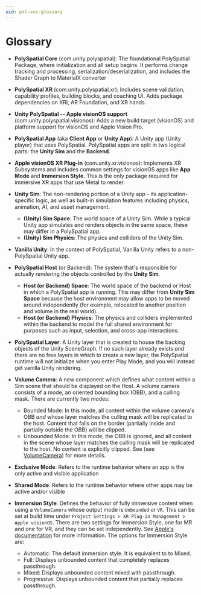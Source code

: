 ```yaml
---
uid: psl-vos-glossary
---
```

# Glossary

- **PolySpatial Core** (com.unity.polyspatial): The foundational PolySpatial Package, where initialization and all setup begins. It performs change tracking and processing, serialization/deserialization, and includes the Shader Graph to MaterialX converter

- **PolySpatial XR** (com.unity.polyspatial.xr): Includes scene validation, capability profiles, building blocks, and coaching UI. Adds package dependencies on XRI, AR Foundation, and XR hands.

- **Unity PolySpatial -- Apple visionOS support** (com.unity.polyspatial.visionos): Adds a new build target (visionOS) and platform support for visionOS and Apple Vision Pro.

- **PolySpatial App** (aka **Client App** or **Unity App**): A Unity app (Unity player) that uses PolySpatial. PolySpatial apps are split in two logical parts: the **Unity Sim** and the **Backend**.

- **Apple visionOS XR Plug-in** (com.unity.xr.visionos): Implements XR Subsystems and includes common settings for visionOS apps like **App Mode** and **Immersion Style**. This is the only package required for immersive XR apps that use Metal to render.

- **Unity Sim**: The non-rendering portion of a Unity app - its application-specific logic, as well as built-in simulation features including physics, animation, AI, and asset management.
    - **(Unity) Sim Space**: The world space of a Unity Sim. While a typical Unity app simulates and renders objects in the same space, these may differ in a PolySpatial app.
    - **(Unity) Sim Physics**: The physics and colliders of the Unity Sim.

- **Vanilla Unity**: In the context of PolySpatial, Vanilla Unity refers to a non-PolySpatial Unity app. 

- **PolySpatial Host** (or Backend): The system that's responsible for actually rendering the objects controlled by the **Unity Sim**.
    - **Host (or Backend) Space**: The world space of the backend or Host in which a PolySpatial app is running. This may differ from **Unity Sim Space** because the host environment may allow apps to be moved around independently (for example, relocated to another position and volume in the real world).
    - **Host (or Backend) Physics**: The physics and colliders implemented within the backend to model the full shared environment for purposes such as input, selection, and cross-app interactions.


- **PolySpatial Layer**: A Unity layer that is created to house the backing objects of the Unity SceneGraph. If no such layer already exists *and* there are no free layers in which to create a new layer, the PolySpatial runtime will not initialize when you enter Play Mode, and you will instead get vanilla Unity rendering.

- **Volume Camera**: A new component which defines what content within a Sim scene that should be displayed on the Host. A volume camera consists of a mode, an oriented bounding box (OBB), and a culling mask. There are currently two modes:
    - Bounded Mode: In this mode, all content within the volume camera's OBB *and* whose layer matches the culling mask will be replicated to the host. Content that falls on the border (partially inside and partially outside the OBB) will be clipped. 
    - Unbounded Mode: In this mode, the OBB is ignored, and all content in the scene whose layer matches the culling mask will be replicated to the host. No content is explicitly clipped. See (see [VolumeCamera](VolumeCamera.md)) for more details.

- **Exclusive Mode**: Refers to the runtime behavior where an app is the only active and visible application

- **Shared Mode**: Refers to the runtime behavior where other apps may be active and/or visible

- **Immersion Style**: Defines the behavior of fully immersive content when using a `VolumeCamera` whose output mode is `Unbounded` or `VR`. This can be set at build time under `Project Settings > XR Plug-in Management > Apple visionOS`. There are two settings for Immersion Style, one for MR and one for VR, and they can be set independently. See [Apple's documentation](https://developer.apple.com/documentation/swiftui/immersionstyle) for more information. The options for Immersion Style are:
    - Automatic: The default immersion style. It is equivalent to to Mixed.
    - Full: Displays unbounded content that completely replaces passthrough.
    - Mixed: Displays unbounded content mixed with passthrough.
    - Progressive: Displays unbounded content that partially replaces passthrough.
